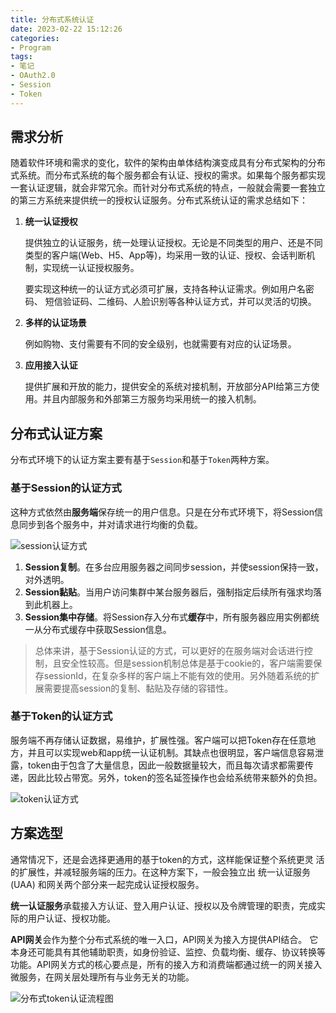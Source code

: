```yaml
---
title: 分布式系统认证
date: 2023-02-22 15:12:26
categories:
- Program
tags:
- 笔记
- OAuth2.0
- Session
- Token
---
```


## 需求分析

​	随着软件环境和需求的变化，软件的架构由单体结构演变成具有分布式架构的分布式系统。而分布式系统的每个服务都会有认证、授权的需求。如果每个服务都实现一套认证逻辑，就会非常冗余。而针对分布式系统的特点，一般就会需要一套独立的第三方系统来提供统一的授权认证服务。分布式系统认证的需求总结如下：

1. **统一认证授权**

   提供独立的认证服务，统一处理认证授权。无论是不同类型的用户、还是不同类型的客户端(Web、H5、App等)，均采用一致的认证、授权、会话判断机制，实现统一认证授权服务。

   要实现这种统一的认证方式必须可扩展，支持各种认证需求。例如用户名密码、 短信验证码、二维码、人脸识别等各种认证方式，并可以灵活的切换。

2. **多样的认证场景**

   例如购物、支付需要有不同的安全级别，也就需要有对应的认证场景。

3. **应用接入认证**

   提供扩展和开放的能力，提供安全的系统对接机制，开放部分API给第三方使用。并且内部服务和外部第三方服务均采用统一的接入机制。

## 分布式认证方案

分布式环境下的认证方案主要有基于`Session`和基于`Token`两种方案。

### 基于Session的认证方式

​	这种方式依然由**服务端**保存统一的用户信息。只是在分布式环境下，将Session信息同步到各个服务中，并对请求进行均衡的负载。

![session认证方式](https://s2.loli.net/2023/03/15/wvrRo1TGeIiKq47.png)

1. **Session复制**。在多台应用服务器之间同步session，并使session保持一致，对外透明。
2. **Session黏贴**。当用户访问集群中某台服务器后，强制指定后续所有强求均落到此机器上。
3. **Session集中存储**。将Session存入分布式**缓存**中，所有服务器应用实例都统一从分布式缓存中获取Session信息。

> 总体来讲，基于Session认证的方式，可以更好的在服务端对会话进行控制，且安全性较高。但是session机制总体是基于cookie的，客户端需要保存sessionId，在复杂多样的客户端上不能有效的使用。另外随着系统的扩展需要提高session的复制、黏贴及存储的容错性。

### 基于Token的认证方式

​	服务端不再存储认证数据，易维护，扩展性强。客户端可以把Token存在任意地方，并且可以实现web和app统一认证机制。其缺点也很明显，客户端信息容易泄露，token由于包含了大量信息，因此一般数据量较大，而且每次请求都需要传递，因此比较占带宽。另外，token的签名延签操作也会给系统带来额外的负担。

![token认证方式](https://s2.loli.net/2023/03/15/Ye2aJdCtuk7SxQP.png)

## 方案选型

通常情况下，还是会选择更通用的基于token的方式，这样能保证整个系统更灵 活的扩展性，并减轻服务端的压力。在这种方案下，一般会独立出 统一认证服务(UAA) 和网关两个部分来一起完成认证授权服务。 

**统一认证服务**承载接入方认证、登入用户认证、授权以及令牌管理的职责，完成实际的用户认证、授权功能。 

**API网关**会作为整个分布式系统的唯一入口，API网关为接入方提供API结合。 它本身还可能具有其他辅助职责，如身份验证、监控、负载均衡、缓存、协议转换等功能。API网关方式的核心要点是，所有的接入方和消费端都通过统一的网关接入微服务，在网关层处理所有与业务无关的功能。

![分布式token认证流程图](https://s2.loli.net/2023/03/15/HiaodKfeQDR4Uu2.png)

